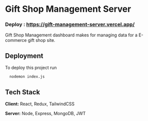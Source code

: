 # Gift Shop Management Server

### Deploy : https://gift-management-server.vercel.app/

Gift Shop Management dashboard makes for managing data for a E-commerce gift shop site.

## Deployment

To deploy this project run

```bash
  nodemon index.js
```

## Tech Stack

**Client:** React, Redux, TailwindCSS

**Server:** Node, Express, MongoDB, JWT
